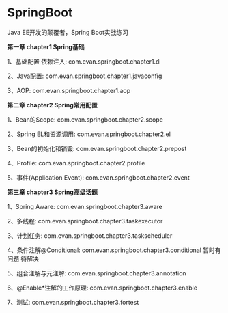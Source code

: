 # SpringBoot

Java EE开发的颠覆者，Spring Boot实战练习


**第一章 chapter1  Spring基础**

1、基础配置 依赖注入: com.evan.springboot.chapter1.di

2、Java配置: com.evan.springboot.chapter1.javaconfig

3、AOP: com.evan.springboot.chapter1.aop


**第二章 chapter2  Spring常用配置**


1、Bean的Scope: com.evan.springboot.chapter2.scope

2、Spring EL和资源调用: com.evan.springboot.chapter2.el

3、Bean的初始化和销毁: com.evan.springboot.chapter2.prepost

4、Profile: com.evan.springboot.chapter2.profile

5、事件(Application Event): com.evan.springboot.chapter2.event



**第三章 chapter3  Spring高级话题**


1、Spring Aware: com.evan.springboot.chapter3.aware

2、多线程: com.evan.springboot.chapter3.taskexecutor

3、计划任务: com.evan.springboot.chapter3.taskscheduler

4、条件注解@Conditional: com.evan.springboot.chapter3.conditional 暂时有问题 待解决

5、组合注解与元注解: com.evan.springboot.chapter3.annotation

6、@Enable*注解的工作原理: com.evan.springboot.chapter3.enable

7、测试: com.evan.springboot.chapter3.fortest